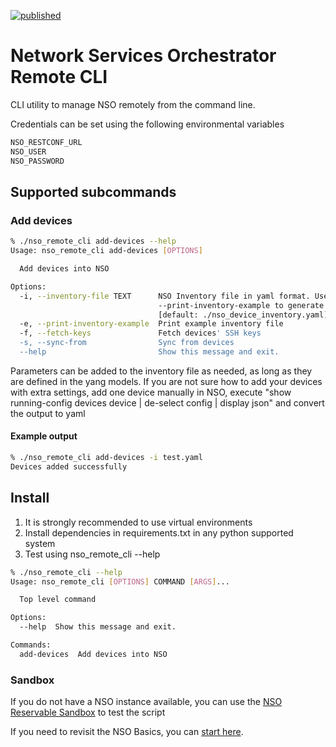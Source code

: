 [![published](https://static.production.devnetcloud.com/codeexchange/assets/images/devnet-published.svg)](https://developer.cisco.com/codeexchange/github/repo/CiscoSE/nso_remote_cli)
# Network Services Orchestrator Remote CLI

CLI utility to manage NSO remotely from the command line.

Credentials can be set using the following environmental variables

```bash
NSO_RESTCONF_URL 
NSO_USER 
NSO_PASSWORD
```

## Supported subcommands

### Add devices 

```bash
% ./nso_remote_cli add-devices --help                 
Usage: nso_remote_cli add-devices [OPTIONS]

  Add devices into NSO

Options:
  -i, --inventory-file TEXT      NSO Inventory file in yaml format. Use
                                 --print-inventory-example to generate one
                                 [default: ./nso_device_inventory.yaml]
  -e, --print-inventory-example  Print example inventory file
  -f, --fetch-keys               Fetch devices' SSH keys
  -s, --sync-from                Sync from devices
  --help                         Show this message and exit.                      Show this message and exit.
```

Parameters can be added to the inventory file as needed, as long as they are defined in the yang models. If you are 
not sure how to add your devices with extra settings, add one device manually in NSO, 
execute "show running-config devices device <name> | de-select config | display json" and convert the output to yaml

#### Example output

```bash
% ./nso_remote_cli add-devices -i test.yaml
Devices added successfully
```

## Install

1. It is strongly recommended to use virtual environments
2. Install dependencies in requirements.txt in any python supported system
3. Test using nso_remote_cli --help

```bash
% ./nso_remote_cli --help            
Usage: nso_remote_cli [OPTIONS] COMMAND [ARGS]...

  Top level command

Options:
  --help  Show this message and exit.

Commands:
  add-devices  Add devices into NSO
```

### Sandbox
If you do not have a NSO instance available, you can use the [NSO Reservable Sandbox](https://devnetsandbox.cisco.com/RM/Diagram/Index/43964e62-a13c-4929-bde7-a2f68ad6b27c?diagramType=Topology)
to test the script

If you need to revisit the NSO Basics, you can [start here](https://developer.cisco.com/learning/lab/learn-nso-the-easy-way/step/1). 
